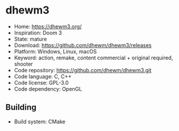 # dhewm3

- Home: https://dhewm3.org/
- Inspiration: Doom 3
- State: mature
- Download: https://github.com/dhewm/dhewm3/releases
- Platform: Windows, Linux, macOS
- Keyword: action, remake, content commercial + original required, shooter
- Code repository: https://github.com/dhewm/dhewm3.git
- Code language: C, C++
- Code license: GPL-3.0
- Code dependency: OpenGL

## Building

- Build system: CMake
